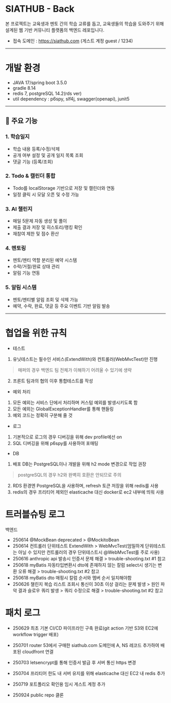 # SIATHUB - Back

본 프로젝트는 교육생과 멘토 간의 학습 교류를 돕고, 교육생들의 학습을 도와주기 위해 설계된 웹 기반 커뮤니티 플랫폼의 백엔드 레포입니다.

- 접속 도메인 : https://siathub.com (게스트 계정 guest / 1234)

---
# 개발 환경
- JAVA 17/spring boot 3.5.0
- gradle 8.14
- redis 7, postgreSQL 14.2(rds ver)
- util dependency : p6spy, slf4j, swagger(openapi), junit5
---

## 🧩 주요 기능

### 1. 학습일지

* 학습 내용 등록/수정/삭제
* 공개 여부 설정 및 공개 일지 목록 조회
* 댓글 기능 (등록/조회)

### 2. Todo & 캘린더 통합

* Todo를 localStorage 기반으로 저장 및 캘린더와 연동
* 일정 클릭 시 모달 오픈 및 수정 가능

### 3. AI 챌린지

* 매일 5문제 자동 생성 및 풀이
* 제출 결과 저장 및 히스토리/랭킹 확인
* 재참여 제한 및 점수 환산

### 4. 멘토링

* 멘토/멘티 역할 분리된 예약 시스템
* 수락/거절/완료 상태 관리
* 알림 기능 연동

### 5. 알림 시스템

* 멘토/멘티별 알림 조회 및 삭제 가능
* 예약, 수락, 완료, 댓글 등 주요 이벤트 기반 알림 발송

---


# 협업을 위한 규칙
- 테스트
1. 유닛테스트는 필수인 서비스(ExtendWith)와 컨트롤러(WebMvcTest)만 진행
> 매퍼의 경우 백엔드 팀 전체가 이해하기 어려울 수 있기에 생략
2. 프론트 팀과의 협의 이후 통합테스트를 작성

- 예외 처리
1. 모든 예외는 서비스 단에서 처리하며 커스텀 예외를 발생시키도록 함
2. 모든 예외는 GlobalExceptionHandler를 통해 핸들링
3. 예외 코드는 정확히 구분해 줄 것

- 로그
1. 기본적으로 로그의 경우 디버깅을 위해 dev profile에선 on
2. SQL 디버깅을 위해 p6spy를 사용하여 포매팅

- DB
1. 배포 DB는 PostgreSQL이나 개발을 위해 h2 mode 변경으로 작업 권장
> postgreSQL의 경우 h2와 완벽히 호환은 안되므로 주의
2. RDS 환경엔 PostgreSQL을 사용하며, refresh 토큰 저장을 위해 redis를 사용
3. redis의 경우 프리티어 제외인 elasticache 대신 docker로 ec2 내부에 띄워 사용

# 트러블슈팅 로그
백엔드
- 250614 @MockBean deprecated > @MockitoBean
- 250614 컨트롤러 단위테스트 ExtendWith > WebMvcTest(엄밀하게 단위테스트는 아닐 수 있지만 컨트롤러의 경우 단위테스트시 @WebMvcTest를 주로 사용)
- 250616 anthropic api 발송시 인증서 문제 해결 > trouble-shooting.txt #1 참고
- 250618 myBatis 자동타입변환시 dto에 존재하지 않는 칼럼 select시 생기는 변환 오류 해결 > trouble-shooting.txt #2 참고
- 250618 myBatis dto 매핑시 칼럼 순서와 멤버 순서 일치해야함
- 250626 챌린지 복습 리스트 조회시 통신이 30초 이상 걸리는 문제 발생 > 원인 파악 결과 슬로우 쿼리 발생 > 쿼리 수정으로 해결 > trouble-shooting.txt #2 참고

# 패치 로그
- 250629 최초 기본 CI/CD 파이프라인 구축 완료(git action 기반 S3와 EC2에 workflow trigger 배포)
- 250701 router 53에서 구매한 siathub.com 도메인에 A, NS 레코드 추가하여 배포된 cloudfront 연결
- 250703 letsencrypt를 통해 인증서 발급 후 서버 통신 https 변경
- 250704 프리티어 한도 내 서버 유지를 위해 elasticache 대신 EC2 내 redis 추가
- 250719 포트폴리오 확인용 임시 게스트 계정 추가

- 250924 public repo 클론


